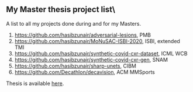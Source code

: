 ## My Master thesis project list\

A list to all my projects done during and for my Masters.

1. https://github.com/hasibzunair/adversarial-lesions, PMB
2. https://github.com/hasibzunair/MoNuSAC-ISBI-2020, ISBI, extended TMI
3. https://github.com/hasibzunair/synthetic-covid-cxr-dataset, ICML WCB
4. https://github.com/hasibzunair/synthetic-covid-cxr-gen, SNAM
5. https://github.com/hasibzunair/sharp-unets, CIBM
6. https://github.com/Decathlon/decavision, ACM MMSports

Thesis is available [here](https://spectrum.library.concordia.ca/id/eprint/988565/).
